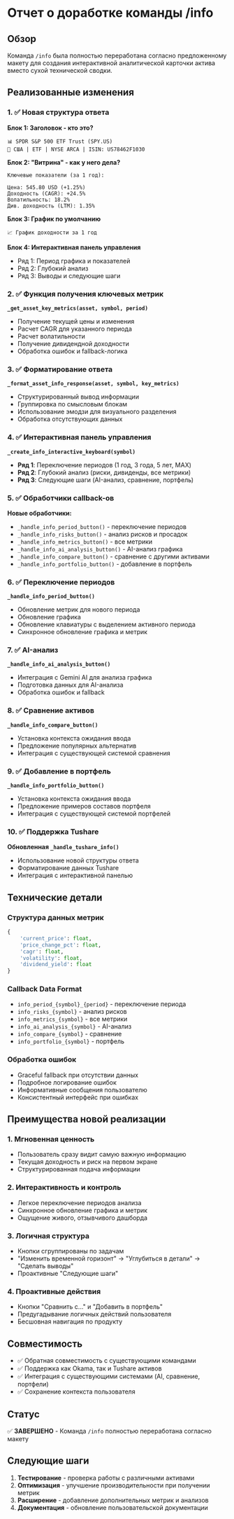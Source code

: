 # Отчет о доработке команды /info

## Обзор

Команда `/info` была полностью переработана согласно предложенному макету для создания интерактивной аналитической карточки актива вместо сухой технической сводки.

## Реализованные изменения

### 1. ✅ Новая структура ответа

**Блок 1: Заголовок - кто это?**
```
📊 SPDR S&P 500 ETF Trust (SPY.US)
📍 США | ETF | NYSE ARCA | ISIN: US78462F1030
```

**Блок 2: "Витрина" - как у него дела?**
```
Ключевые показатели (за 1 год):

Цена: 545.80 USD (+1.25%)
Доходность (CAGR): +24.5%
Волатильность: 18.2%
Див. доходность (LTM): 1.35%
```

**Блок 3: График по умолчанию**
```
📈 График доходности за 1 год
```

**Блок 4: Интерактивная панель управления**
- Ряд 1: Период графика и показателей
- Ряд 2: Глубокий анализ
- Ряд 3: Выводы и следующие шаги

### 2. ✅ Функция получения ключевых метрик

**`_get_asset_key_metrics(asset, symbol, period)`**
- Получение текущей цены и изменения
- Расчет CAGR для указанного периода
- Расчет волатильности
- Получение дивидендной доходности
- Обработка ошибок и fallback-логика

### 3. ✅ Форматирование ответа

**`_format_asset_info_response(asset, symbol, key_metrics)`**
- Структурированный вывод информации
- Группировка по смысловым блокам
- Использование эмодзи для визуального разделения
- Обработка отсутствующих данных

### 4. ✅ Интерактивная панель управления

**`_create_info_interactive_keyboard(symbol)`**
- **Ряд 1**: Переключение периодов (1 год, 3 года, 5 лет, MAX)
- **Ряд 2**: Глубокий анализ (риски, дивиденды, все метрики)
- **Ряд 3**: Следующие шаги (AI-анализ, сравнение, портфель)

### 5. ✅ Обработчики callback-ов

**Новые обработчики:**
- `_handle_info_period_button()` - переключение периодов
- `_handle_info_risks_button()` - анализ рисков и просадок
- `_handle_info_metrics_button()` - все метрики
- `_handle_info_ai_analysis_button()` - AI-анализ графика
- `_handle_info_compare_button()` - сравнение с другими активами
- `_handle_info_portfolio_button()` - добавление в портфель

### 6. ✅ Переключение периодов

**`_handle_info_period_button()`**
- Обновление метрик для нового периода
- Обновление графика
- Обновление клавиатуры с выделением активного периода
- Синхронное обновление графика и метрик

### 7. ✅ AI-анализ

**`_handle_info_ai_analysis_button()`**
- Интеграция с Gemini AI для анализа графика
- Подготовка данных для AI-анализа
- Обработка ошибок и fallback

### 8. ✅ Сравнение активов

**`_handle_info_compare_button()`**
- Установка контекста ожидания ввода
- Предложение популярных альтернатив
- Интеграция с существующей системой сравнения

### 9. ✅ Добавление в портфель

**`_handle_info_portfolio_button()`**
- Установка контекста ожидания ввода
- Предложение примеров составов портфеля
- Интеграция с существующей системой портфелей

### 10. ✅ Поддержка Tushare

**Обновленная `_handle_tushare_info()`**
- Использование новой структуры ответа
- Форматирование данных Tushare
- Интеграция с интерактивной панелью

## Технические детали

### Структура данных метрик
```python
{
    'current_price': float,
    'price_change_pct': float,
    'cagr': float,
    'volatility': float,
    'dividend_yield': float
}
```

### Callback Data Format
- `info_period_{symbol}_{period}` - переключение периода
- `info_risks_{symbol}` - анализ рисков
- `info_metrics_{symbol}` - все метрики
- `info_ai_analysis_{symbol}` - AI-анализ
- `info_compare_{symbol}` - сравнение
- `info_portfolio_{symbol}` - портфель

### Обработка ошибок
- Graceful fallback при отсутствии данных
- Подробное логирование ошибок
- Информативные сообщения пользователю
- Консистентный интерфейс при ошибках

## Преимущества новой реализации

### 1. Мгновенная ценность
- Пользователь сразу видит самую важную информацию
- Текущая доходность и риск на первом экране
- Структурированная подача информации

### 2. Интерактивность и контроль
- Легкое переключение периодов анализа
- Синхронное обновление графика и метрик
- Ощущение живого, отзывчивого дашборда

### 3. Логичная структура
- Кнопки сгруппированы по задачам
- "Изменить временной горизонт" → "Углубиться в детали" → "Сделать выводы"
- Проактивные "Следующие шаги"

### 4. Проактивные действия
- Кнопки "Сравнить с..." и "Добавить в портфель"
- Предугадывание логичных действий пользователя
- Бесшовная навигация по продукту

## Совместимость

- ✅ Обратная совместимость с существующими командами
- ✅ Поддержка как Okama, так и Tushare активов
- ✅ Интеграция с существующими системами (AI, сравнение, портфели)
- ✅ Сохранение контекста пользователя

## Статус

✅ **ЗАВЕРШЕНО** - Команда `/info` полностью переработана согласно макету

## Следующие шаги

1. **Тестирование** - проверка работы с различными активами
2. **Оптимизация** - улучшение производительности при получении метрик
3. **Расширение** - добавление дополнительных метрик и анализов
4. **Документация** - обновление пользовательской документации
